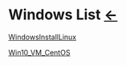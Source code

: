 # Windows List [←](../index.md)

[WindowsInstallLinux](WindowsInstallLinux.md)

[Win10_VM_CentOS](Win10_VM_CentOS.md)
